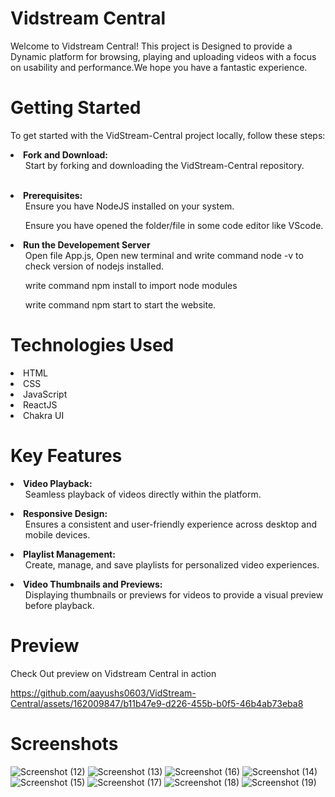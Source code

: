 # Vidstream Central
Welcome to Vidstream Central! This project is Designed to provide a Dynamic platform for browsing, playing and uploading videos with a focus on usability and performance.We hope you have a fantastic experience.
# Getting Started
To get started with the VidStream-Central project locally, follow these steps:
<br/>
<li>
<b> Fork and Download:</b>
  <ol> 
    Start by forking and downloading the VidStream-Central repository. 
  </ol>
</li>
<br/>
<li>
  <b>Prerequisites:</b> 
  <ol>
    Ensure you have NodeJS installed on your system.
  </ol>
  <ol>
     Ensure you have opened the folder/file in some code editor like VScode.
  </ol> 
</li>
<li>
  <b/>Run the Developement Server</b>
  <ol>
    Open file App.js, Open new terminal and write command node -v to check version of nodejs installed.
  </ol>
  <ol>
   write command npm install to import node modules
  </ol>
   <ol>
   write command npm start to start the website.
  </ol>
</li>

# Technologies Used
<li>
  HTML
</li>
<li>
  CSS
</li>
<li>
  JavaScript
</li>
<li>
  ReactJS
</li>
<li>
  Chakra UI
</li>

# Key Features

<li>
<b> Video Playback: </b>
  <ol> 
    Seamless playback of videos directly within the platform.
  </ol>
</li>
<li>
  <b>Responsive Design:</b> 
  <ol>
    Ensures a consistent and user-friendly experience across desktop and mobile devices.
  </ol>
</li>
<li>
  <b/>Playlist Management:</b>
  <ol>
    Create, manage, and save playlists for personalized video experiences.
  </ol>
</li>
<li>
  <b/>Video Thumbnails and Previews:</b>
  <ol>
   Displaying thumbnails or previews for videos to provide a visual preview before playback.
  </ol>
</li>


# Preview
Check Out preview on Vidstream Central in action

https://github.com/aayushs0603/VidStream-Central/assets/162009847/b11b47e9-d226-455b-b0f5-46b4ab73eba8

# Screenshots


![Screenshot (12)](https://github.com/aayushs0603/VidStream-Central/assets/162009847/9404d3c2-782d-4444-82b5-1691c614052d)
![Screenshot (13)](https://github.com/aayushs0603/VidStream-Central/assets/162009847/e200e592-dda7-485d-85ec-b3e6c3bee504)
![Screenshot (16)](https://github.com/aayushs0603/VidStream-Central/assets/162009847/a706c29c-4fa0-4e04-bbed-09126eace14d)
![Screenshot (14)](https://github.com/aayushs0603/VidStream-Central/assets/162009847/22dde206-eb7d-4e85-9604-b0945bd4837e)
![Screenshot (15)](https://github.com/aayushs0603/VidStream-Central/assets/162009847/bf212306-3444-4769-8b5b-4cf72f2f4d5d)
![Screenshot (17)](https://github.com/aayushs0603/VidStream-Central/assets/162009847/3ec80180-7f19-4d06-ad33-943395564032)
![Screenshot (18)](https://github.com/aayushs0603/VidStream-Central/assets/162009847/c6d18f25-399e-464b-901e-648efc8e9722)
![Screenshot (19)](https://github.com/aayushs0603/VidStream-Central/assets/162009847/38c72ec1-60f2-41b8-91b4-4e6285d95c0c)

